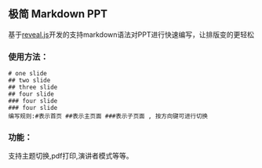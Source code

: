## 极简 Markdown PPT

基于[reveal.js](https://github.com/hakimel/reveal.js)开发的支持markdown语法对PPT进行快速编写，让排版变的更轻松

### 使用方法：
```
# one slide
## two slide
## three slide 
## four slide 
### four slide
### four slide
编写规则:#表示首页 ##表示主页面 ###表示子页面 , 按方向键可进行切换
```

### 功能：
支持主题切换,pdf打印,演讲者模式等等。
